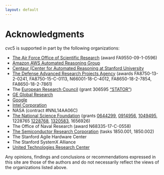 ```yaml
---
layout: default
---
```


# Acknowledgments

cvc5 is supported in part by the following organizations:
- [The Air Force Office of Scientific
  Research](http://www.wpafb.af.mil/AFRL/afosr/) (award FA9550-09-1-0596)
- [Amazon AWS Automated Reasoning
  Group](https://aws.amazon.com/security/provable-security/)
- [Centaur (Center for Automated Reasoning at Stanford University](https://centaur.stanford.edu)
- [The Defense Advanced Research Projects Agency](http://www.darpa.mil/)
  (awards FA8750-13-2-0241, FA8750-15-C-0113, N66001-18-C-4012,
  FA8650-18-2-7854, FA8650-18-2-7861)
- The [European Research Council](https://erc.europa.eu/) (grant 306595
  [“STATOR”](http://stator.imag.fr/))
- [GE Global Research](http://www.geglobalresearch.com/)
- [Google](http://www.google.com)
- [Intel Corporation](http://www.intel.com/)
- NASA (contract #NNL14AA06C)
- [The National Science Foundation](http://www.nsf.gov/) (grants
  [0644299](http://www.fastlane.nsf.gov/servlet/showaward?award=0644299),
  [0914956](http://www.fastlane.nsf.gov/servlet/showaward?award=0914956),
  [1049495](http://www.nsf.gov/awardsearch/showAward?AWD_ID=1049495), 1228765
  [1228768](http://www.nsf.gov/awardsearch/showAward?AWD_ID=1228768),
  [1320583](http://www.nsf.gov/awardsearch/showAward?AWD_ID=1320583),
  1656926)
- The Office of Naval Research (award N68335-17-C-0558)
- [The Semiconductor Research Corporation](http://www.src.org/) (tasks
  1850.001, 1850.002)
- The Stanford Agile Hardware Center
- The Stanford SystemX Alliance
- [United Technologies Research Center](http://www.utrc.utc.com/)

Any opinions, findings and conclusions or recommendations expressed in this
site are those of the authors and do not necessarily reflect the views of the
organizations listed above.
